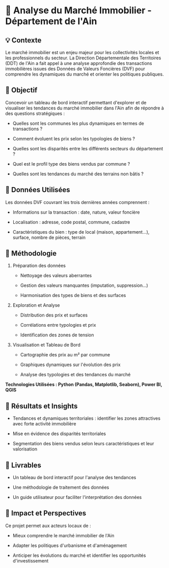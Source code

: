 # 🏡 Analyse du Marché Immobilier - Département de l'Ain

## 💡 Contexte

Le marché immobilier est un enjeu majeur pour les collectivités locales et les professionnels du secteur. La Direction Départementale des Territoires (DDT) de l'Ain a fait appel à une analyse approfondie des transactions immobilières issues des Données de Valeurs Foncières (DVF) pour comprendre les dynamiques du marché et orienter les politiques publiques.

## 🎯 Objectif

Concevoir un tableau de bord interactif permettant d'explorer et de visualiser les tendances du marché immobilier dans l'Ain afin de répondre à des questions stratégiques :

* Quelles sont les communes les plus dynamiques en termes de transactions ?

* Comment évoluent les prix selon les typologies de biens ?

* Quelles sont les disparités entre les différents secteurs du département ?

* Quel est le profil type des biens vendus par commune ?

* Quelles sont les tendances du marché des terrains non bâtis ?

## 🔬 Données Utilisées

Les données DVF couvrant les trois dernières années comprennent :

* Informations sur la transaction : date, nature, valeur foncière

* Localisation : adresse, code postal, commune, cadastre

* Caractéristiques du bien : type de local (maison, appartement...), surface, nombre de pièces, terrain

## 🔄 Méthodologie

1. Préparation des données

    * Nettoyage des valeurs aberrantes

    * Gestion des valeurs manquantes (imputation, suppression...)

    * Harmonisation des types de biens et des surfaces
    
2. Exploration et Analyse

    * Distribution des prix et surfaces

    * Corrélations entre typologies et prix

    * Identification des zones de tension

3. Visualisation et Tableau de Bord

    * Cartographie des prix au m² par commune

    * Graphiques dynamiques sur l'évolution des prix

    * Analyse des typologies et des tendances du marché

**Technologies Utilisées : Python (Pandas, Matplotlib, Seaborn), Power BI, QGIS**

## 🎉 Résultats et Insights

  * Tendances et dynamiques territoriales : identifier les zones attractives avec forte activité immobilière

  * Mise en évidence des disparités territoriales

  * Segmentation des biens vendus selon leurs caractéristiques et leur valorisation

## 💼 Livrables

  * Un tableau de bord interactif pour l'analyse des tendances

  * Une méthodologie de traitement des données

  * Un guide utilisateur pour faciliter l'interprétation des données

## 🚀 Impact et Perspectives

Ce projet permet aux acteurs locaux de :

  * Mieux comprendre le marché immobilier de l'Ain

  * Adapter les politiques d'urbanisme et d'aménagement

  * Anticiper les évolutions du marché et identifier les opportunités d'investissement
